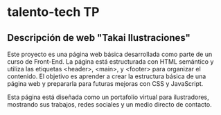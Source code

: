 # talento-tech TP

## Descripción de web "Takai Ilustraciones"

Este proyecto es una página web básica desarrollada como parte de un curso de Front-End. La página está estructurada con HTML semántico y utiliza las etiquetas \<header>, \<main>, y \<footer> para organizar el contenido. El objetivo es aprender a crear la estructura básica de una página web y prepararla para futuras mejoras con CSS y JavaScript.

Esta página está diseñada como un portafolio virtual para ilustradores, mostrando sus trabajos, redes sociales y un medio directo de contacto.